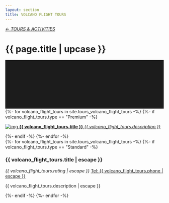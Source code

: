 ```yaml
---
layout: section
title: VOLCANO FLIGHT TOURS
---
```

<div class="content-section">
    <em class="left-text"><a href="tours.html">&larr; TOURS &amp; ACTIVITIES</a></em>
    <h1 class="left-text" id="wide-tours">{{ page.title | upcase }}</h1>
    <svg xmlns="http://www.w3.org/2000/svg" viewBox="0 0 650 200">
		<rect width="650" height="200" style="fill:#1c1c1c"/>
	</svg>
</div>


<div class="content">
<div class="decoration"></div>
{%- for volcano_flight_tours in site.tours_volcano_flight_tours -%}
	{%- if volcano_flight_tours.type == "Premium" -%}
	<a href="{{ volcano_flight_tours.url | remove: '/' }}">
		<div class="container no-bottom">
			<p class="column-responsive half-bottom">
			<img src="assets/images/logo/{{ volcano_flight_tours.logo }}.jpg" alt="img">
			<strong>{{ volcano_flight_tours.title }}</strong>
			<em>{{ volcano_flight_tours.description }}</em>
			<div class="clear"></div>
			</p>
		</div>
	</a>
	<div class="decoration"></div>
	{%- endif -%}
{%- endfor -%}

</div><!-- /Premium -->

<div class="content">
	<div class="clear"></div>
	<div class="decoration"></div>
	{%- for volcano_flight_tours in site.tours_volcano_flight_tours -%}
		{%- if volcano_flight_tours.type == "Standard" -%}
		<div class="container">
			<h3>{{ volcano_flight_tours.title | escape }}</h3>
			<em class="ratings">{{ volcano_flight_tours.rating | escape }}</em>
			<a class="contact-call" href="tel:{{ volcano_flight_tours.phone | escape }}">Tel: {{ volcano_flight_tours.phone | escape }}</a>
			<p class="no-bottom">
			{{ volcano_flight_tours.description | escape }}
			</p>
		</div>
		<div class="decoration"></div>
		{%- endif -%}
	{%- endfor -%}

</div><!-- /Standard -->